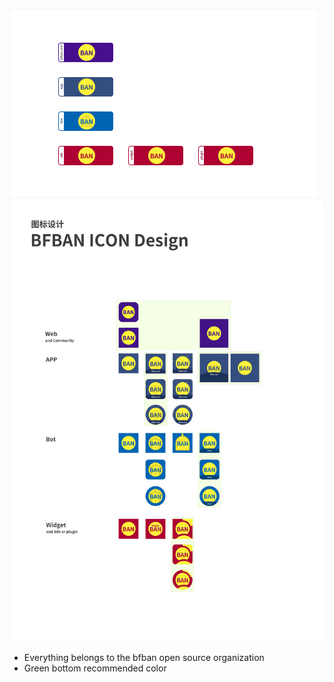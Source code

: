 ![](./Materials/_Friendly-link-Icon.png)
![](./Materials/_Big-Picture.png)
- Everything belongs to the bfban open source organization
- Green bottom recommended color
